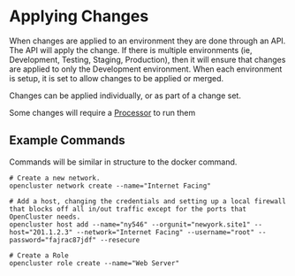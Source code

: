 # Applying Changes

When changes are applied to an environment they are done through an API.
The API will apply the change.  If there is multiple environments (ie, Development, Testing, Staging, Production), then it will ensure that changes are applied to only the Development environment.
When each environment is setup, it is set to allow changes to be applied or merged.

Changes can be applied individually, or as part of a change set.

Some changes will require a [Processor](Processor.md) to run them

## Example Commands

Commands will be similar in structure to the docker command. 

```
# Create a new network.
opencluster network create --name="Internet Facing"

# Add a host, changing the credentials and setting up a local firewall that blocks off all in/out traffic except for the ports that OpenCluster needs.
opencluster host add --name="ny546" --orgunit="newyork.site1" --host="201.1.2.3" --network="Internet Facing" --username="root" --password="fajrac87jdf" --resecure

# Create a Role
opencluster role create --name="Web Server"

```


